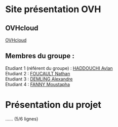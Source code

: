 # Site présentation OVH 

## OVHcloud

[OVHcloud](https://github.com/aylanh45/OVHcloud)

## Membres du groupe :

Etudiant 1 (référent du groupe) :  [HADDOUCHI Aylan](mailto:ahaddou2@edu.univ-fcomte.fr?subject=SAE_1_05_06)  
Etudiant 2 : [FOUCAULT Nathan](mailto:nfoucaul@edu.univ-fcomte.fr?subject=SAE_1_05_06)   
Etudiant 3 : [DEMLING Alexandre](mailto:ademling@edu.univ-fcomte.fr?subject=SAE_1_05_06)  
Etudiant 4 : [FANNY Moustapha](mailto:mfanny@edu.univ-fcomte.fr?subject=SAE_1_05_06)

# Présentation du projet

...... (5/6 lignes)
